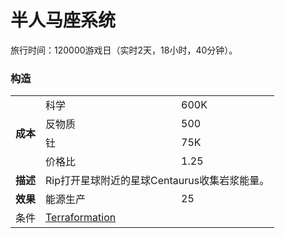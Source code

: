 # 半人马座系统
旅行时间：120000游戏日（实时2天，18小时，40分钟）。
### 构造
<table>
<tbody>
<tr>
<td rowspan="4">
<strong>
成本
</strong>
</td>
<td>
科学
</td>
<td>
600K
</td>
</tr>
<tr>
<td>
反物质
</td>
<td>
500
</td>
</tr>
<tr>
<td>
钍
</td>
<td>
75K
</td>
</tr>
<tr>
<td>
价格比
</td>
<td>
1.25
</td>
</tr>
<tr>
<td>
<strong>
描述
</strong>
</td>
<td colspan="2">
Rip打开星球附近的星球Centaurus收集岩浆能量。
</td>
</tr>
<tr>
<td>
<strong>
效果
</strong>
</td>
<td>
能源生产
</td>
<td>
25
</td>
</tr>
<tr>
<td>
条件
</td>
<td colspan="2">
<a href="#Technologies#Terraformation">
Terraformation
</a>
</td>
</tr>
</tbody>
</table>